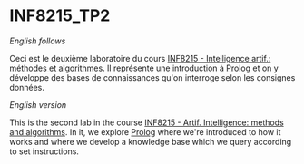 # INF8215_TP2

*English follows*

Ceci est le deuxième laboratoire du cours [INF8215 - Intelligence artif.: méthodes et algorithmes](https://www.polymtl.ca/etudes/cours/intelligence-artif-methodes-et-algorithmes). Il représente une introduction à [Prolog](https://fr.wikipedia.org/wiki/Prolog) et on y développe des bases de connaissances qu'on interroge selon les consignes données.

*English version*

This is the second lab in the course [INF8215 - Artif. Intelligence: methods and algorithms](https://www.polymtl.ca/etudes/en/node/21784). In it, we explore [Prolog](https://en.wikipedia.org/wiki/Prolog) where we're introduced to how it works and where we develop a knowledge base which we query according to set instructions.
